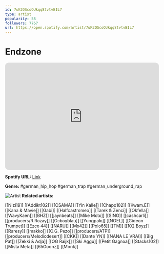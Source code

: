 ```yaml
---
id: 7uK2QScoOUkqq8tvtvBIL7
type: artist
popularity: 58
followers: 7767
url: https://open.spotify.com/artist/7uK2QScoOUkqq8tvtvBIL7
---
```

# Endzone

<iframe style="border-radius:12px" src="https://open.spotify.com/embed/artist/7uK2QScoOUkqq8tvtvBIL7" width="100%" height="352" frameBorder="0" allowfullscreen="" allow="autoplay; clipboard-write; encrypted-media; fullscreen; picture-in-picture" loading="lazy"></iframe>

**Spotify URL:** [Link](https://open.spotify.com/artist/7uK2QScoOUkqq8tvtvBIL7)

**Genre:**  #german_hip_hop #german_trap #german_underground_rap

![Artist](https://i.scdn.co/image/ab6761610000e5eb9f07e1a5d41fe3efadd0a119)
**Related artists:**

[[Nizi19]]
[[Addikt102]]
[[OSAMA]]
[[Yin Kalle]]
[[Chapo102]]
[[Kwam.E]]
[[Kana & Mavie]]
[[Gabi]]
[[Halfcastromeo]]
[[Tarek & Zenci]]
[[Okfella]]
[[WavyKaen]]
[[BHZ]]
[[jaynbeats]]
[[Mike Moto]]
[[SINO]]
[[cashcarli]]
[[producers/R.Rozay]]
[[Ocboyblau]]
[[Yungpalo]]
[[NOEL]]
[[Gideon Trumpet]]
[[Ezco 44]]
[[NARU]]
[[Mx42]]
[[Polo65]]
[[TM]]
[[102 Boyz]]
[[Raresy]]
[[makko]]
[[O.G. Pezo]]
[[producers/ATP]]
[[producers/Melodicdesert]]
[[CKK]]
[[Dante YN]]
[[NANA LE VRAI]]
[[Big Pat]]
[[Zekki & Adja]]
[[OG Raijk]]
[[Ski Aggu]]
[[Petit Gagnoa]]
[[Stacks102]]
[[Mista Meta]]
[[65Goonz]]
[[Monk]]
